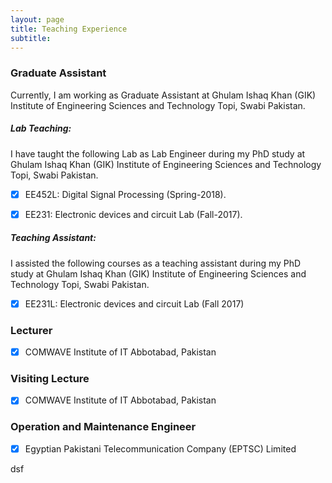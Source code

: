 ```yaml
---
layout: page
title: Teaching Experience
subtitle: 
---
```





### Graduate Assistant

Currently, I am working as Graduate Assistant at Ghulam Ishaq Khan (GIK) Institute of Engineering Sciences and Technology Topi, Swabi Pakistan.

##### Lab Teaching:

I have taught the following Lab as Lab Engineer during my PhD study at Ghulam Ishaq Khan (GIK) Institute of Engineering Sciences and Technology Topi, Swabi Pakistan.

- [x] EE452L: Digital Signal Processing (Spring-2018).
- [x] EE231: Electronic devices and circuit Lab (Fall-2017).


##### Teaching Assistant:

I assisted the following courses as a teaching assistant during my PhD study at Ghulam Ishaq Khan (GIK) Institute of Engineering Sciences and Technology Topi, Swabi Pakistan.

- [x] EE231L:  Electronic devices and circuit Lab (Fall 2017)

### Lecturer

- [x] COMWAVE Institute of IT Abbotabad, Pakistan

### Visiting Lecture

- [x] COMWAVE Institute of IT Abbotabad, Pakistan

### Operation and Maintenance Engineer

- [x] Egyptian Pakistani Telecommunication Company (EPTSC) Limited






































dsf
